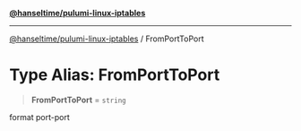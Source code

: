 [**@hanseltime/pulumi-linux-iptables**](../README.md)

***

[@hanseltime/pulumi-linux-iptables](../README.md) / FromPortToPort

# Type Alias: FromPortToPort

> **FromPortToPort** = `string`

format port-port
